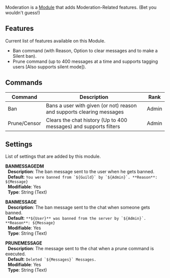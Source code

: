 Moderation is a [Module](https://github.com/Fabricio20/LewdWiki/wiki/Modules) that adds Moderation-Related features. (Bet you wouldn't guess!)

## Features
Current list of features available on this Module.
* Ban command (with Reason, Option to clear messages and to make a Silent ban).
* Prune command (up to 400 messages at a time and supports tagging users [Also supports silent mode]).

## Commands
| Command      | Description                                                           | Rank    |
|--------------|-----------------------------------------------------------------------|---------|
| Ban          | Bans a user with given (or not) reason and supports clearing messages | Admin   |
| Prune/Censor | Clears the chat history (Up to 400 messages) and supports filters     | Admin   |

## Settings
List of settings that are added by this module.

**BANMESSAGEDM**<br>
&nbsp; **Description**: The ban message sent to the user when he gets banned.<br>
&nbsp; **Default**: ``You were banned from `${Guild}` by `${Admin}`. **Reason**: ${Message}``<br>
&nbsp; **Modifiable**: Yes<br>
&nbsp; **Type**: String (Text)

**BANMESSAGE**<br>
&nbsp; **Description**: The ban message sent to the chat when someone gets banned.<br>
&nbsp; **Default**: ``**${User}** was banned from the server by `${Admin}`. **Reason**: ${Message}``<br>
&nbsp; **Modifiable**: Yes<br>
&nbsp; **Type**: String (Text)

**PRUNEMESSAGE**<br>
&nbsp; **Description**: The message sent to the chat when a prune command is executed.<br>
&nbsp; **Default**: ``Deleted `${Messages}` Messages.``<br>
&nbsp; **Modifiable**: Yes<br>
&nbsp; **Type**: String (Text)